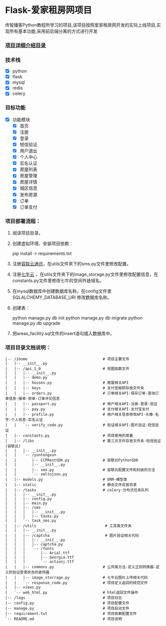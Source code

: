 # Flask-爱家租房网项目

传智播客Python教程所学习的项目,该项目按照爱家租房网开发的实际上线项目,实现所有基本功能,采用前后端分离的方式进行开发

### [项目详细介绍目录](https://github.com/yuanwenq/iHome-python/blob/master/SUMMARY.md)

### 技术栈
- [x] python
- [x] flask
- [x] mysql
- [x] redis
- [x] celery

### 目标功能
- [x] 功能模块
    - [x] 首页
    - [x] 注册
    - [x] 登录
    - [x] 短信验证
    - [x] 用户退出
    - [x] 个人中心
    - [x] 实名认证
    - [x] 房屋列表
    - [x] 房屋管理
    - [x] 房屋详情
    - [x] 城区信息
    - [x] 发布房源
    - [x] 订单
    - [x] 订单支付

### 项目部署流程：

1. 阅读项目目录。

2. 创建虚拟环境、安装项目依赖：

   pip install -r requirements.txt

3. 注册[容联云通讯](www.yuntongxun.com)，在utils文件夹下的sms.py文件里修改配置。

4. 注册[七牛云](www.qiniu.com) ，在utils文件夹下的image_storage.py文件里修改配置信息，在constants.py文件里修改七牛的空间外链域名。

5. 在mysql数据库中创建数据库名称，在config文件里 SQLALCHEMY_DATABASE_URI 修改数据库名称。

6. 创建表：

   python manage.py db init
   python manage.py db migrate
   python manage.py db upgrade

7. 把areas_facility.sql文件的insert语句插入数据库中。



### 项目目录文档说明：
```
|-- /ihome                                  # 项目主要文件
|   |-- __init__.py
|   |-- /api_1_0                            # 视图函数文件
|   |   |-- __init__.py                     
|   |   |-- demo.py
|   |   |-- houses.py                       # 房屋相关API
|   |   |-- keys                            # 支付宝秘钥存放文件夹
|   |   |-- orders.py                       # 订单相关API-保存订单-查询订单信息-接单-拒单-订单评论信息
|   |   |-- passport.py                     # 用户相关API-注册-登录-验证
|   |   |-- pay.py                          # 支付相关API-支付宝支付
|   |   |-- profile.py                      # 用户相关信息修改API-头像-名字-个人信息-实名认证
|   |   `-- verify_code.py                  # 验证相关API-图片验证-短信验证
|   |-- constants.py                        # 项目使用的常量
|   |-- /libs                               # 第三方文件存放文件夹-短信验证(容联云)
|   |   |-- __init__.py
|   |   `-- /yuntongxun
|   |       |-- CCPRestSDK.py               # 容联云PythonSDK
|   |       |-- __init__.py 
|   |       |-- sms.py                      # 容联云配置文件和封装的方法
|   |       `-- xmltojson.py
|   |-- models.py                           # ORM-模型类
|   |-- static                              # 静态文件存放目录
|   |-- /tasks                              # celery-分布式任务队列
|   |   |-- __init__.py
|   |   |-- config.py
|   |   |-- main.py
|   |   |-- /sms
|   |   |   |-- __init__.py
|   |   |   |-- tasks.py
|   |   `-- task_sms.py
|   |-- /utils                               # 工具类文件夹
|   |   |-- __init__.py
|   |   |-- /captcha                         # 图片验证相关代码
|   |   |   |-- __init__.py
|   |   |   |-- captcha.py
|   |   |   `-- /fonts
|   |   |       |-- Arial.ttf
|   |   |       |-- Georgia.ttf
|   |   |       `-- actionj.ttf
|   |   |-- commons.py                      # 公共类方法-定义正则转换器-定义的验证登录状态的装饰器
|   |   |-- image_storrage.py               # 七牛云图片上传相关代码
|   |   `-- response_code.py                # 项目定义返回的规范文件
|   |-- views.py                            
|   `-- web_html.py                         # html返回文件操作
|-- /logs                                   # 项目日志
|-- config.py                               # 项目配置文件
|-- manage.py                               # 项目启动文件
|-- requirement.txt                         # 项目依赖配置文件
`-- README.md    							# 项目说明
```
